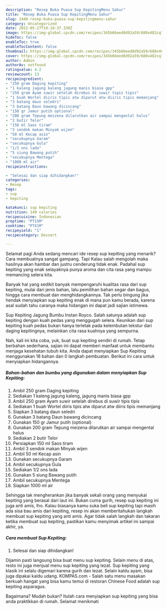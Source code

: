 ```yaml
---
description: "Resep Buka Puasa Sup KepitingMenu Sahur"
title: "Resep Buka Puasa Sup KepitingMenu Sahur"
slug: 2448-resep-buka-puasa-sup-kepitingmenu-sahur
category: Uncategorized
date: 2022-05-27T19:18:37.338Z
image: https://img-global.cpcdn.com/recipes/345b66eed8d92a59/680x482cq70/sup-kepiting-foto-resep-utama.jpg
hideToc: false
enableToc: true
enableTocContent: false
thumbnail: https://img-global.cpcdn.com/recipes/345b66eed8d92a59/680x482cq70/sup-kepiting-foto-resep-utama.jpg
cover: https://img-global.cpcdn.com/recipes/345b66eed8d92a59/680x482cq70/sup-kepiting-foto-resep-utama.jpg
author: Admin
authorAv: notfound
ratingvalue: 4.2
reviewcount: 13
recipeingredient:
- "250 gram Daging kepiting"
- "1 kaleng jagung kaleng jagung manis biasa gpp"
- "250 gram Ayam suwir setelah direbus di suwir tipis tipis"
- "1 buah Wortel diiris tipis atw diparut atw diiris tipis memanjang"
- "3 batang daun seledri"
- "3 batang Daun bawang dicincang"
- "150 gr Jamur putih optional"
- "200 gram Tepung meizena dilarutkan air sampai mengental halus"
- "2 butir Telor"
- "150 ml Saos tiram"
- "3 sendok makan Minyak wijen"
- "50 ml Kecap asin"
- "secukupnya Garam"
- "secukupnya Gula"
- "1/2 ons lada"
- "5 siung Bawang putih"
- "secukupnya Mentega"
- "1000 ml air"
recipeinstructions:

- "Selesai dan siap dihidangkan!"
categories:
- Resep
tags:
- sup
- kepiting

katakunci: sup kepiting 
nutrition: 149 calories
recipecuisine: Indonesian
preptime: "PT15M"
cooktime: "PT41M"
recipeyield: "1"
recipecategory: Dessert

---
```



Selamat pagi Anda sedang mencari ide resep sup kepiting yang menarik? Cara membuatnya sangat gampang. Tapi Kalau salah mengolah maka hasilnya akan hambar dan justru cenderung tidak enak. Padahal sup kepiting yang enak selayaknya punya aroma dan cita rasa yang mampu memancing selera kita.


Banyak hal yang sedikit banyak mempengaruhi kualitas rasa dari sup kepiting, mulai dari jenis bahan, lalu pemilihan bahan segar dan bagus, hingga cara membuat dan menghidangkannya. Tak perlu bingung jika hendak menyiapkan sup kepiting enak di mana pun kamu berada, karena asal sudah tahu caranya maka hidangan ini dapat jadi sajian istimewa.

Sup Kepiting Jagung Bumbu Instan Royco. Salah satunya adalah sup kepiting dengan kuah pedas yang menggugah selera. Keunikan dari sup kepiting kuah pedas bukan hanya terletak pada kelembutan tekstur dari daging kepitingnya, melainkan cita rasa kuahnya yang sempurna.


Nah, kali ini kita coba, yuk, buat sup kepiting sendiri di rumah. Tetap berbahan sederhana, sajian ini dapat memberi manfaat untuk membantu menjaga kesehatan tubuh kita. Anda dapat menyiapkan Sup Kepiting menggunakan 18 bahan dan 0 langkah pembuatan. Berikut ini cara untuk menyiapkan hidangannya.

<!--inarticleads1-->

##### Bahan-bahan dan bumbu yang digunakan dalam menyiapkan Sup Kepiting:

1. Ambil 250 gram Daging kepiting
1. Sediakan 1 kaleng jagung kaleng, jagung manis biasa gpp
1. Ambil 250 gram Ayam suwir setelah direbus di suwir tipis tipis
1. Sediakan 1 buah Wortel diiris tipis atw diparut atw diiris tipis memanjang
1. Siapkan 3 batang daun seledri
1. Gunakan 3 batang Daun bawang dicincang
1. Gunakan 150 gr Jamur putih (optional)
1. Gunakan 200 gram Tepung meizena dilarutkan air sampai mengental halus
1. Sediakan 2 butir Telor
1. Persiapkan 150 ml Saos tiram
1. Ambil 3 sendok makan Minyak wijen
1. Ambil 50 ml Kecap asin
1. Gunakan secukupnya Garam
1. Ambil secukupnya Gula
1. Sediakan 1/2 ons lada
1. Gunakan 5 siung Bawang putih
1. Ambil secukupnya Mentega
1. Siapkan 1000 ml air


Sehingga tak mengherankan jika banyak sekali orang yang menyukai kepiting yang berasal dari laut ini. Bukan cuma gurih, resep sup kepiting ini juga anti amis, lho. Kalau biasanya kamu suka beli sup kepiting tapi masih ada sisa bau amis dari kepiting, resep ini akan memberitahukan langkah membuat sup kepiting yang anti amis. Agar tidak salah langkah dan takaran ketika membuat sup kepiting, pastikan kamu menyimak artikel ini sampai akhir, ya. 

<!--inarticleads2-->

##### Cara membuat Sup Kepiting:


1. Selesai dan siap dihidangkan!

Dijamin pasti langsung bisa buat menu sup kepiting. Selain menu di atas, resto ini juga menjual menu sup kepiting yang lezat. Sup kepiting yang klasik ini selalu digemari karena gurih dan lezat. Selain kaldu ayam, bisa juga dipakai kaldu udang. KOMPAS.com - Salah satu menu masakan berkuah hangat yang bisa kamu temui di restoran Chinese Food adalah sup kepiting asparagus. 

Bagaimana? Mudah bukan? Itulah cara menyiapkan sup kepiting yang bisa anda praktikkan di rumah. Selamat menikmati
